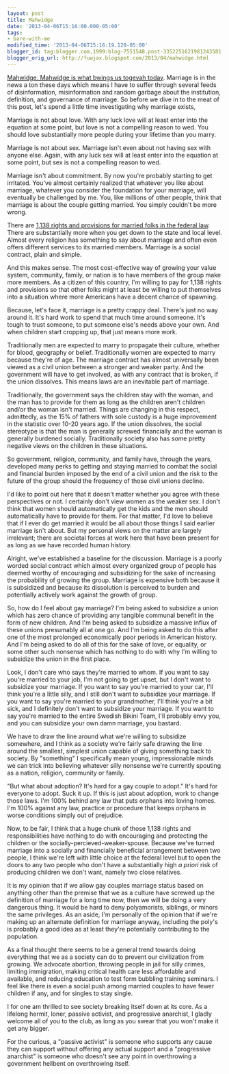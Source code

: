 ```yaml
---
layout: post
title: Mahwidge
date: '2013-04-06T15:16:00.000-05:00'
tags: 
- bare-with-me
modified_time: '2013-04-06T15:16:19.120-05:00'
blogger_id: tag:blogger.com,1999:blog-7551548.post-3352251621981243581
blogger_orig_url: http://fuwjax.blogspot.com/2013/04/mahwidge.html
---
```


[Mahwidge. Mahwidge is what bwings us togevah today](http://www.youtube.com/watch?v=Sbqv3MwwVd8 "Princess Bride"). Marriage is in the news a ton these days which means I have to suffer through several feeds of disinformation, misinformation and random garbage about the institution, definition, and governance of marriage. So before we dive in to the meat of this post, let's spend a little time investigating why marriage exists,

Marriage is not about love. With any luck love will at least enter into the equation at some point, but love is not a compelling reason to wed. You should love substantially more people during your lifetime than you marry.

Marriage is not about sex. Marriage isn't even about not having sex with anyone else. Again, with any luck sex will at least enter into the equation at some point, but sex is not a compelling reason to wed.

Marriage isn't about commitment. By now you're probably starting to get irritated. You've almost certainly realized that whatever you like about marriage, whatever you consider the foundation for your marriage, will eventually be challenged by me. You, like millions of other people, think that marriage is about the couple getting married. You simply couldn't be more wrong.

There are [1,138 rights and provisions for married folks in the federal law](http://en.wikipedia.org/wiki/Rights_and_responsibilities_of_marriages_in_the_United_States "wikipedia"). There are substantially more when you get down to the state and local level. Almost every religion has something to say about marriage and often even offers different services to its married members. Marriage is a social contract, plain and simple.

And this makes sense. The most cost-effective way of growing your value system, community, family, or nation is to have members of the group make more members. As a citizen of this country, I'm willing to pay for 1,138 rights and provisions so that other folks might at least be willing to put themselves into a situation where more Americans have a decent chance of spawning.

Because, let's face it, marriage is a pretty crappy deal. There's just no way around it. It's hard work to spend that much time around someone. It's tough to trust someone, to put someone else's needs above your own. And when children start cropping up, that just means more work.

Traditionally men are expected to marry to propagate their culture, whether for blood, geography or belief. Traditionally women are expected to marry because they're of age. The marriage contract has almost universally been viewed as a civil union between a stronger and weaker party. And the government will have to get involved, as with any contract that is broken, if the union dissolves. This means laws are an inevitable part of marriage.

Traditionally, the government says the children stay with the woman, and the man has to provide for them as long as the children aren't children and/or the woman isn't married. Things are changing in this respect, admittedly, as the 15% of fathers with sole custody is a huge improvement in the statistic over 10-20 years ago. If the union dissolves, the social stereotype is that the man is generally screwed financially and the woman is generally burdened socially. Traditionally society also has some pretty negative views on the children in these situations.

So government, religion, community, and family have, through the years, developed many perks to getting and staying married to combat the social and financial burden imposed by the end of a civil union and the risk to the future of the group should the frequency of those civil unions decline.

I'd like to point out here that it doesn't matter whether you agree with these perspectives or not. I certainly don't view women as the weaker sex. I don't think that women should automatically get the kids and the men should automatically have to provide for them. For that matter, I'd love to believe that if I ever do get married it would be all about those things I said earlier marriage isn't about. But my personal views on the matter are largely irrelevant; there are societal forces at work here that have been present for as long as we have recorded human history.

Alright, we've established a baseline for the discussion. Marriage is a poorly worded social contract which almost every organized group of people has deemed worthy of encouraging and subsidizing for the sake of increasing the probability of growing the group. Marriage is expensive both because it is subsidized and because its dissolution is perceived to burden and potentially actively work against the growth of group.

So, how do I feel about gay marriage? I'm being asked to subsidize a union which has zero chance of providing any tangible communal benefit in the form of new children. And I'm being asked to subsidize a massive influx of these unions presumably all at one go. And I'm being asked to do this after one of the most prolonged economically poor periods in American history. And I'm being asked to do all of this for the sake of love, or equality, or some other such nonsense which has nothing to do with why I'm willing to subsidize the union in the first place.

Look, I don't care who says they're married to whom. If you want to say you're married to your job, I'm not going to get upset, but I don't want to subsidize your marriage. If you want to say you're married to your car, I'll think you're a little silly, and I still don't want to subsidize your marriage. If you want to say you're married to your grandmother, I'll think you're a bit sick, and I definitely don't want to subsidize your marriage. If you want to say you're married to the entire Swedish Bikini Team, I'll probably envy you, and you can subsidize your own damn marriage, you bastard.

We have to draw the line around what we're willing to subsidize somewhere, and I think as a society we're fairly safe drawing the line around the smallest, simplest union capable of giving something back to society. By "something" I specifically mean young, impressionable minds we can trick into believing whatever silly nonsense we're currently spouting as a nation, religion, community or family.

"But what about adoption? It's hard for a gay couple to adopt." It's hard for everyone to adopt. Suck it up. If this is just about adoption, work to change those laws. I'm 100% behind any law that puts orphans into loving homes. I'm 100% against any law, practice or procedure that keeps orphans in worse conditions simply out of prejudice.

Now, to be fair, I think that a huge chunk of those 1,138 rights and responsibilities have nothing to do with encouraging and protecting the children or the socially-percieved-weaker-spouse. Because we've turned marriage into a socially and financially beneficial arrangement between two people, I think we're left with little choice at the federal level but to open the doors to any two people who don't have a substantially high *a priori* risk of producing children we don't want, namely two close relatives.

It is my opinion that if we allow gay couples marriage status based on anything other than the premise that we as a culture have screwed up the definition of marriage for a long time now, then we will be doing a very dangerous thing. It would be hard to deny polyamorists, siblings, or minors the same privileges. As an aside, I'm personally of the opinion that if we're making up an alternate definition for marriage anyway, including the poly's is probably a good idea as at least they're potentially contributing to the population.

As a final thought there seems to be a general trend towards doing everything that we as a society can do to prevent our civilization from growing. We advocate abortion, throwing people in jail for silly crimes, limiting immigration, making critical health care less affordable and available, and reducing education to test form bubbling training seminars. I feel like there is even a social push among married couples to have fewer children if any, and for singles to stay single.

I for one am thrilled to see society breaking itself down at its core. As a lifelong hermit, loner, passive activist, and progressive anarchist, I gladly welcome all of you to the club, as long as you swear that you won't make it get any bigger.

For the curious, a "passive activist" is someone who supports any cause they can support without offering any actual support and a "progressive anarchist" is someone who doesn't see any point in overthrowing a government hellbent on overthrowing itself.